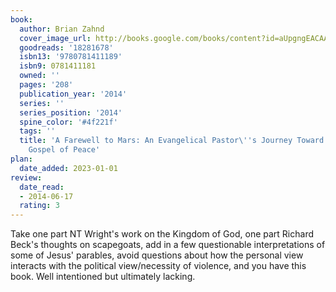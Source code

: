 ```yaml
---
book:
  author: Brian Zahnd
  cover_image_url: http://books.google.com/books/content?id=aUpgngEACAAJ&printsec=frontcover&img=1&zoom=1&source=gbs_api
  goodreads: '18281678'
  isbn13: '9780781411189'
  isbn9: 0781411181
  owned: ''
  pages: '208'
  publication_year: '2014'
  series: ''
  series_position: '2014'
  spine_color: '#4f221f'
  tags: ''
  title: 'A Farewell to Mars: An Evangelical Pastor\''s Journey Toward the Biblical
    Gospel of Peace'
plan:
  date_added: 2023-01-01
review:
  date_read:
  - 2014-06-17
  rating: 3
---
```


Take one part NT Wright's work on the Kingdom of God, one part Richard Beck's thoughts on scapegoats, add in a few questionable interpretations of some of Jesus' parables, avoid questions about how the personal view interacts with the political view/necessity of violence, and you have this book. Well intentioned but ultimately lacking.
